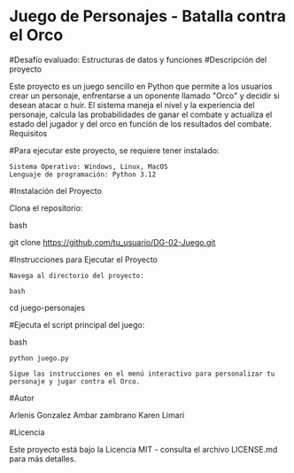 # Juego de Personajes - Batalla contra el Orco

#Desafío evaluado: Estructuras de datos y funciones
#Descripción del proyecto

Este proyecto es un juego sencillo en Python que permite a los usuarios crear un personaje, enfrentarse a un oponente llamado "Orco" y decidir si desean atacar o huir. El sistema maneja el nivel y la experiencia del personaje, calcula las probabilidades de ganar el combate y actualiza el estado del jugador y del orco en función de los resultados del combate.
Requisitos

#Para ejecutar este proyecto, se requiere tener instalado:

    Sistema Operativo: Windows, Linux, MacOS
    Lenguaje de programación: Python 3.12

#Instalación del Proyecto

Clona el repositorio:

bash

git clone https://github.com/tu_usuario/DG-02-Juego.git

#Instrucciones para Ejecutar el Proyecto

    Navega al directorio del proyecto:

    bash

cd juego-personajes

#Ejecuta el script principal del juego:

bash

    python juego.py

    Sigue las instrucciones en el menú interactivo para personalizar tu personaje y jugar contra el Orco.

#Autor

Arlenis Gonzalez
Ambar zambrano
Karen Limari

#Licencia

Este proyecto está bajo la Licencia MIT - consulta el archivo LICENSE.md para más detalles.
